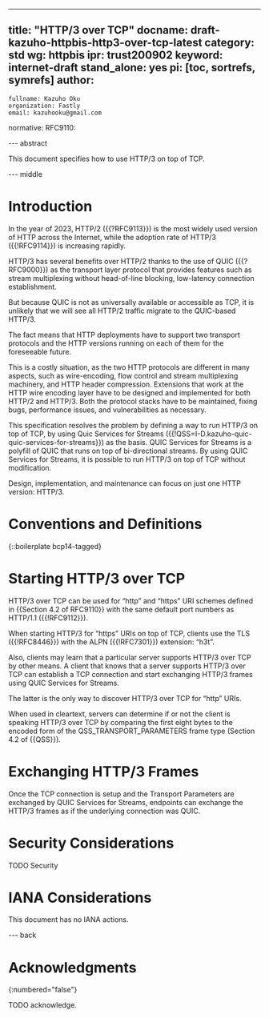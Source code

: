 ---
title: "HTTP/3 over TCP"
docname: draft-kazuho-httpbis-http3-over-tcp-latest
category: std
wg: httpbis
ipr: trust200902
keyword: internet-draft
stand_alone: yes
pi: [toc, sortrefs, symrefs]
author:
 -
    fullname: Kazuho Oku
    organization: Fastly
    email: kazuhooku@gmail.com
normative:
  RFC9110:

--- abstract

This document specifies how to use HTTP/3 on top of TCP.


--- middle

# Introduction

In the year of 2023, HTTP/2 ({{?RFC9113}}) is the most widely used version of
HTTP across the Internet, while the adoption rate of HTTP/3 ({{!RFC9114}}) is
increasing rapidly.

HTTP/3 has several benefits over HTTP/2 thanks to the use of QUIC ({{?RFC9000}})
as the transport layer protocol that provides features such as stream
multiplexing without head-of-line blocking, low-latency connection
establishment.

But because QUIC is not as universally available or accessible as TCP, it is
unlikely that we will see all HTTP/2 traffic migrate to the QUIC-based HTTP/3.

The fact means that HTTP deployments have to support two transport protocols and
the HTTP versions running on each of them for the foreseeable future.

This is a costly situation, as the two HTTP protocols are different in many
aspects, such as wire-encoding, flow control and stream multiplexing machinery,
and HTTP header compression. Extensions that work at the HTTP wire encoding
layer have to be designed and implemented for both HTTP/2 and HTTP/3. Both the
protocol stacks have to be maintained, fixing bugs, performance issues, and
vulnerabilities as necessary.

This specification resolves the problem by defining a way to run HTTP/3 on top
of TCP, by using Quic Services for Streams
({{!QSS=I-D.kazuho-quic-quic-services-for-streams}}) as the basis. QUIC Services
for Streams is a polyfill of QUIC that runs on top of bi-directional streams. By
using QUIC Services for Streams, it is possible to run HTTP/3 on top of TCP
without modification.

Design, implementation, and maintenance can focus on just one HTTP version:
HTTP/3.


# Conventions and Definitions

{::boilerplate bcp14-tagged}


# Starting HTTP/3 over TCP

HTTP/3 over TCP can be used for “http” and “https” URI schemes defined in
{{Section 4.2 of RFC9110}} with the same default port numbers as HTTP/1.1
({{!RFC9112}}).

When starting HTTP/3 for “https” URIs on top of TCP, clients use the TLS
({{!RFC8446}}) with the ALPN ({{!RFC7301}}) extension: “h3t”.

Also, clients may learn that a particular server supports HTTP/3 over TCP by
other means. A client that knows that a server supports HTTP/3 over TCP can
establish a TCP connection and start exchanging HTTP/3 frames using QUIC
Services for Streams.

The latter is the only way to discover HTTP/3 over TCP for “http” URIs.

When used in cleartext, servers can determine if or not the client is speaking
HTTP/3 over TCP by comparing the first eight bytes to the encoded form of the
QSS_TRANSPORT_PARAMETERS frame type (Section 4.2 of {{QSS}}).


# Exchanging HTTP/3 Frames

Once the TCP connection is setup and the Transport Parameters are exchanged by
QUIC Services for Streams, endpoints can exchange the HTTP/3 frames as if the
underlying connection was QUIC.


# Security Considerations

TODO Security


# IANA Considerations

This document has no IANA actions.


--- back

# Acknowledgments
{:numbered="false"}

TODO acknowledge.
